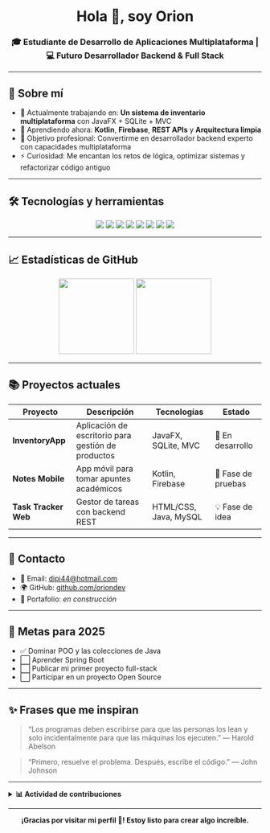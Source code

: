 <h1 align="center">Hola 👋, soy Orion</h1>
<h3 align="center">🎓 Estudiante de Desarrollo de Aplicaciones Multiplataforma | 💻 Futuro Desarrollador Backend & Full Stack</h3>

<hr>

<h2>🧠 Sobre mí</h2>
<ul>
  <li>🔭 Actualmente trabajando en: <strong>Un sistema de inventario multiplataforma</strong> con JavaFX + SQLite + MVC</li>
  <li>🌱 Aprendiendo ahora: <strong>Kotlin</strong>, <strong>Firebase</strong>, <strong>REST APIs</strong> y <strong>Arquitectura limpia</strong></li>
  <li>🎯 Objetivo profesional: Convertirme en desarrollador backend experto con capacidades multiplataforma</li>
  <li>⚡ Curiosidad: Me encantan los retos de lógica, optimizar sistemas y refactorizar código antiguo</li>
</ul>

<hr>

<h2>🛠️ Tecnologías y herramientas</h2>
<p align="center">
  <img src="https://img.shields.io/badge/Java-ED8B00?style=for-the-badge&logo=openjdk&logoColor=white" />
  <img src="https://img.shields.io/badge/Android_Studio-3DDC84?style=for-the-badge&logo=android-studio&logoColor=white" />
  <img src="https://img.shields.io/badge/Kotlin-7F52FF?style=for-the-badge&logo=kotlin&logoColor=white" />
  <img src="https://img.shields.io/badge/MySQL-005C84?style=for-the-badge&logo=mysql&logoColor=white" />
  <img src="https://img.shields.io/badge/HTML5-E34F26?style=for-the-badge&logo=html5&logoColor=white" />
  <img src="https://img.shields.io/badge/CSS3-1572B6?style=for-the-badge&logo=css3&logoColor=white" />
  <img src="https://img.shields.io/badge/Git-F05032?style=for-the-badge&logo=git&logoColor=white" />
  <img src="https://img.shields.io/badge/Photoshop-31A8FF?style=for-the-badge&logo=adobe-photoshop&logoColor=white" />
</p>

<hr>

<h2>📈 Estadísticas de GitHub</h2>
<p align="center">
  <img src="https://github-readme-stats.vercel.app/api?username=oriondev&show_icons=true&theme=radical" height="150" />
  <img src="https://github-readme-stats.vercel.app/api/top-langs/?username=oriondev&layout=compact&theme=radical" height="150" />
</p>

<hr>

<h2>📚 Proyectos actuales</h2>
<table>
  <thead>
    <tr>
      <th>Proyecto</th>
      <th>Descripción</th>
      <th>Tecnologías</th>
      <th>Estado</th>
    </tr>
  </thead>
  <tbody>
    <tr>
      <td><strong>InventoryApp</strong></td>
      <td>Aplicación de escritorio para gestión de productos</td>
      <td>JavaFX, SQLite, MVC</td>
      <td>🔧 En desarrollo</td>
    </tr>
    <tr>
      <td><strong>Notes Mobile</strong></td>
      <td>App móvil para tomar apuntes académicos</td>
      <td>Kotlin, Firebase</td>
      <td>🧪 Fase de pruebas</td>
    </tr>
    <tr>
      <td><strong>Task Tracker Web</strong></td>
      <td>Gestor de tareas con backend REST</td>
      <td>HTML/CSS, Java, MySQL</td>
      <td>💡 Fase de idea</td>
    </tr>
  </tbody>
</table>

<hr>

<h2>🤝 Contacto</h2>
<ul>
  <li>📧 Email: <a href="mailto:dipi44@hotmail.com">dipi44@hotmail.com</a></li>
  <li>🌍 GitHub: <a href="https://github.com/oriondev" target="_blank">github.com/oriondev</a></li>
  <li>🧠 Portafolio: <em>en construcción</em></li>
</ul>

<hr>

<h2>🚀 Metas para 2025</h2>
<ul>
  <li>✅ Dominar POO y las colecciones de Java</li>
  <li>⬜ Aprender Spring Boot</li>
  <li>⬜ Publicar mi primer proyecto full-stack</li>
  <li>⬜ Participar en un proyecto Open Source</li>
</ul>

<hr>

<h2>✨ Frases que me inspiran</h2>
<blockquote>“Los programas deben escribirse para que las personas los lean y solo incidentalmente para que las máquinas los ejecuten.” — Harold Abelson</blockquote>
<blockquote>“Primero, resuelve el problema. Después, escribe el código.” — John Johnson</blockquote>

<hr>

<details>
  <summary><strong>📊 Actividad de contribuciones</strong></summary>
  <img src="https://github-readme-activity-graph.cyclic.app/graph?username=oriondev&theme=tokyo-night" />
</details>

<hr>

<p align="center"><b>¡Gracias por visitar mi perfil 💙! Estoy listo para crear algo increíble.</b></p>
